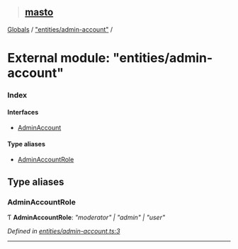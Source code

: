 > ## [masto](../README.md)

[Globals](../globals.md) / ["entities/admin-account"](_entities_admin_account_.md) /

# External module: "entities/admin-account"

### Index

#### Interfaces

* [AdminAccount](../interfaces/_entities_admin_account_.adminaccount.md)

#### Type aliases

* [AdminAccountRole](_entities_admin_account_.md#adminaccountrole)

## Type aliases

###  AdminAccountRole

Ƭ **AdminAccountRole**: *"moderator" | "admin" | "user"*

*Defined in [entities/admin-account.ts:3](https://github.com/neet/masto.js/blob/80b1796/src/entities/admin-account.ts#L3)*

___